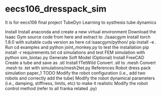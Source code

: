 # eecs106_dresspack_sim
It is for eecs106 final project
TubeDyn
Learning to systhesis tube dynamics

Install
Install anaconda and create a new virtual environment
Download the Isaac Gym source code from here and extract to ./isaacgym
Install torch 1.8.0 with suitable cuda version as here
cd isaacgym/python/
pip install -e .
Run cd examples and python joint_monkey.py to test the installation
pip install -r requirements.txt
cd simulations and test FEM simulation with python sim_biotac.py
Generate Soft Model (Optional)
Install FreeCAD
Create a tube and save as .stl
Install fTetWild
Convert .stl to .mesh
Convert .mesh to .tet with simulations/mesh2tet.py
References
Robot dress pack simulation paper_1
TODO
Modify the robot configuration (i.e., add two robots and correctly add the tube)
Modify the robot dynamical parameters (i.e., damping, stiffness, limits, etc) to make it realistic
Modify the robot control method (refer to all franka related .py)
